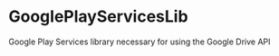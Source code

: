 GooglePlayServicesLib
=====================

Google Play Services library necessary for using the Google Drive API
